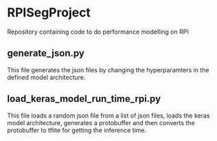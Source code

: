 # RPISegProject
Repository containing code to do performance modelling on RPI

## generate_json.py
This file generates the json files by changing the hyperparamters in the defined model architecture.

## load_keras_model_run_time_rpi.py
This file loads a random json file from a list of json files, loads the keras model architecture, generates a protobuffer and then converts the protobuffer to tflite for getting the inference time. 
